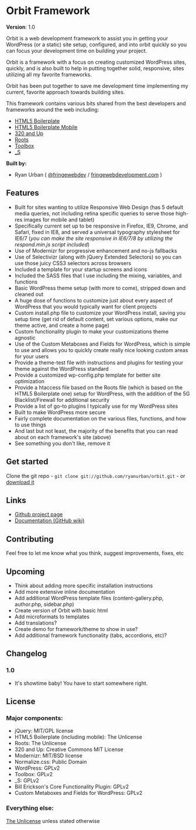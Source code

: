 # Orbit Framework

**Version**: 1.0

Orbit is a web development framework to assist you in getting your WordPress (or a static) site setup, configured, and into orbit quickly so you can focus your development time on building your project.

Orbit is a framework with a focus on creating customized WordPress sites, quickly, and is also built to help in putting together solid, responsive, sites utilizing all my favorite frameworks. 

Orbit has been put together to save me development time implementing my current, favorite approach towards building sites.

This framework contains various bits shared from the best developers and frameworks around the web including: 

* [HTML5 Boilerplate](http://frn.gd/zBjqfs)
* [HTML5 Boilerplate Mobile](http://html5boilerplate.com/mobile)
* [320 and Up](http://frn.gd/ywAwhQ)
* [Roots](http://www.rootstheme.com/)
* [Toolbox](http://wordpress.org/extend/themes/toolbox)
* [_S](https://github.com/Automattic/_s)

**Built by:**

* Ryan Urban ( [@fringewebdev](http://twitter.com/fringewebdev) / [fringewebdevelopment.com](http://fringewebdevelopment.com/) )

## Features

* Built for sites wanting to utilize Responsive Web Design (has 5 default media queries, not including retina specific queries to serve those high-res images for mobile and tablet) 
* Specifically current set up to be responsive in Firefox, IE9, Chrome, and Safari, fixed in IE8, and served a universal typography stylesheet for IE6/7 (_you can make the site responsive in IE6/7/8 by utilizing the respond.min.js script included_)
* Use of Modernizr for progressive enhancement and no-js fallbacks
* Use of Selectivizr (along with jQuery Extended Selectors) so you can use those juicy CSS3 selectors across browsers
* Included a template for your startup screens and icons
* Included the SASS files that I use including the mixing, variables, and functions
* Basic WordPress theme setup (with more to come), stripped down and cleaned out
* A huge dose of functions to customize just about every aspect of WordPress that you would typically want for client projects
* Custom install.php file to customize your WordPress install, saving you setup time (get rid of default content, set various options, make our theme active, and create a home page)
* Custom functionality plugin to make your customizations theme agnostic
* Use of the Custom Metaboxes and Fields for WordPress, which is simple to use and allows you to quickly create really nice looking custom areas for your users
* Provide a theme-test file with instructions and plugins for testing your theme against the WordPress standard
* Provide a customized wp-config.php template for better site optimization
* Provide a htaccess file based on the Roots file (which is based on the HTML5 Boilerplate one) setup for WordPress, with the addition of the 5G Blacklist/Firewall for additional security
* Provide a list of go-to plugins I typically use for my WordPress sites
* Built to make WordPress more secure
* Fairly complete documentation on the various files, functions, and how to use things
* And last but not least, the majority of the benefits that you can read about on each framework's site (above)
* See something you don't like, remove it

## Get started

Clone the git repo - `git clone git://github.com/ryanurban/orbit.git` - or [download it](https://github.com/ryanurban/orbit/zipball/master)

## Links
* [Github project page](https://github.com/ryanurban/orbit)
* [Documentation (GitHub wiki)](https://github.com/ryanurban/orbit/wiki)

## Contributing

Feel free to let me know what you think, suggest improvements, fixes, etc

## Upcoming

* Think about adding more specific installation instructions
* Add more extensive inline documentation
* Add additional WordPress template files (content-gallery.php, author.php, sidebar.php)
* Create version of Orbit with basic html
* Add microformats to templates
* Add translations?
* Create demo for framework/theme to show in use?
* Add additional framework functionality (tabs, accordions, etc)?

## Changelog

### 1.0
* It's showtime baby! You have to start somewhere right.

## License

### Major components:

* jQuery: MIT/GPL license
* HTML5 Boilerplate (including mobile): The Unlicense
* Roots: The Unlicense
* 320 and Up: Creative Commons MIT License
* Modernizr: MIT/BSD license
* Normalize.css: Public Domain
* WordPress: GPLv2
* Toolbox: GPLv2
* _S: GPLv2
* Bill Erickson's Core Functionality Plugin: GPLv2
* Custom Metaboxes and Fields for WordPress: GPLv2

### Everything else:

[The Unlicense](http://unlicense.org/) unless stated otherwise